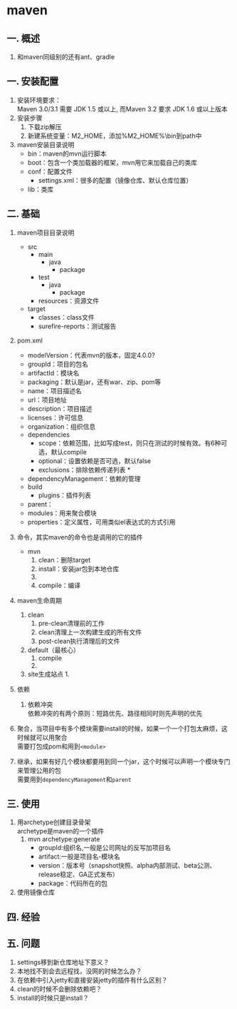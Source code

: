 # maven
## 一. 概述
1. 和maven同级别的还有ant、gradle
## 一. 安装配置
1. 安装环境要求：  
Maven 3.0/3.1 需要 JDK 1.5 或以上, 而Maven 3.2 要求 JDK 1.6 或以上版本
2. 安装步骤
    1. 下载zip解压
    2. 新建系统变量：M2_HOME，添加%M2_HOME%\bin到path中
3. maven安装目录说明
    * bin：maven的mvn运行脚本
    * boot：包含一个类加载器的框架，mvn用它来加载自己的类库
    * conf：配置文件
        * settings.xml：很多的配置（镜像仓库、默认仓库位置）
    * lib：类库

## 二. 基础
1. maven项目目录说明
    * src
        * main
            * java
                * package
        * test
            * java
                * package
        * resources：资源文件
    * target
        * classes：class文件
        * surefire-reports：测试报告

2. pom.xml
    * modelVersion：代表mvn的版本，固定4.0.0?
    * groupId：项目的包名
    * artifactId：模块名
    * packaging：默认是jar，还有war、zip、pom等
    * name：项目描述名
    * url：项目地址
    * description：项目描述
    * licenses：许可信息
    * organization：组织信息
    * dependencies
        * scope：依赖范围，比如写成test，则只在测试的时候有效。有6种可选，默认compile
        * optional：设置依赖是否可选，默认false
        * exclusions：排除依赖传递列表
            * 
    * dependencyManagement：依赖的管理
    * build
        * plugins：插件列表
    * parent：
    * modules：用来聚合模块
    * properties：定义属性，可用类似el表达式的方式引用

3. 命令，其实maven的命令也是调用的它的插件
    * mvn 
        1. clean：删除target
        2. install：安装jar包到本地仓库
        3. 
        4. compile：编译
4. maven生命周期
    1. clean
        1. pre-clean清理前的工作
        2. clean清理上一次构建生成的所有文件
        3. post-clean执行清理后的文件
    2. default（最核心）
        1. compile
        2. 
    3. site生成站点
        1. 

5. 依赖
    1. 依赖冲突  
    依赖冲突的有两个原则：短路优先、路径相同时则先声明的优先
6. 聚合，当项目中有多个模块需要install的时候，如果一个一个打包太麻烦，这时候就可以用聚合  
需要打包成pom和用到`<module>`
7. 继承，如果有好几个模块都要用到同一个jar，这个时候可以声明一个模块专门来管理公用的包  
需要用到`dependencyManagement`和`parent`
## 三. 使用
1. 用archetype创建目录骨架  
archetype是maven的一个插件
    1. mvn archetype:generate
        * groupId:组织名,一般是公司网址的反写加项目名
        * artifact:一般是项目名-模块名
        * version：版本号（snapshot快照、alpha内部测试、beta公测、release稳定、GA正式发布）
        * package：代码所在的包
2. 使用镜像仓库
## 四. 经验

## 五. 问题
1. settings移到新仓库地址下意义？
2. 本地找不到会去远程找，没网的时候怎么办？
3. 在依赖中引入jetty和直接安装jetty的插件有什么区别？
4. clean的时候不会删除依赖吧？
5. install的时候只是install？